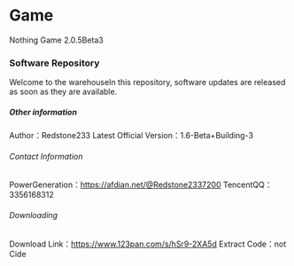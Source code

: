 # Game
Nothing Game 2.0.5Beta3

### Software Repository
Welcome to the warehouseIn this repository, software updates are released as soon as they are available.

##### Other information
Author：Redstone233
Latest Official Version：1.6-Beta+Building-3

###### Contact Information
PowerGeneration：https://afdian.net/@Redstone2337200
TencentQQ：3356168312

###### Downloading
Download Link：https://www.123pan.com/s/hSr9-2XA5d  Extract Code：not Cide
